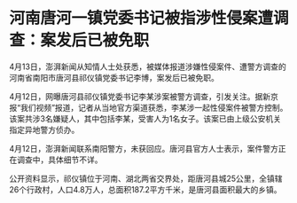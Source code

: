 # 河南唐河一镇党委书记被指涉性侵案遭调查：案发后已被免职

4月13日，澎湃新闻从知情人士处获悉，被媒体报道涉嫌性侵案件、遭警方调查的河南省南阳市唐河县祁仪镇党委书记李博，案发后已被免职。

4月12日，网曝唐河县祁仪镇党委书记李某涉案被警方调查，引发关注。据新京报“我们视频”报道，记者从当地官方渠道获悉，李某涉一起性侵案件被警方控制。该案共涉3名嫌疑人，其中包括李某，受害人为1名女子。该案已由上级公安机关指定异地警方侦办。

4月12日，澎湃新闻联系南阳警方，未获回应。唐河县官方人士表示，案件警方正在调查中，具体细节不详。

公开资料显示，祁仪镇位于河南、湖北两省交界处，距唐河县城25公里，全镇辖26个行政村，人口4.8万人，总面积187.2平方千米，是唐河县面积最大的乡镇。

